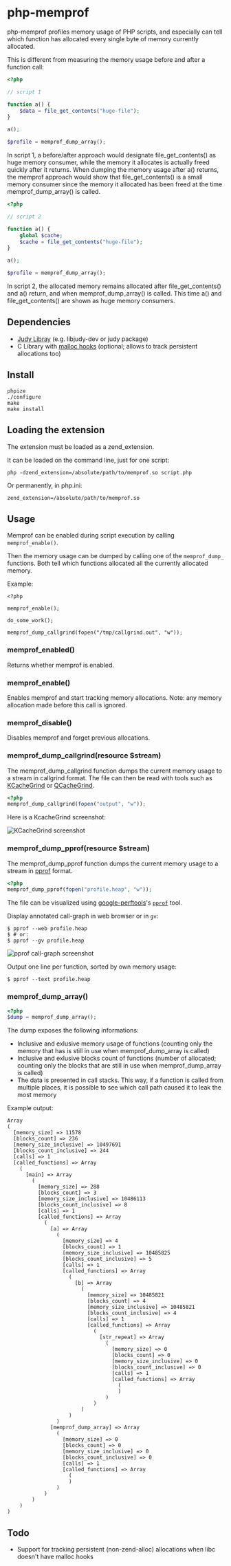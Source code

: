 # php-memprof

php-memprof profiles memory usage of PHP scripts, and especially can tell which
function has allocated every single byte of memory currently allocated.

This is different from measuring the memory usage before and after a
function call:

``` php
<?php

// script 1

function a() {
    $data = file_get_contents("huge-file");
}

a();

$profile = memprof_dump_array();

```

In script 1, a before/after approach would designate file_get_contents() as huge
memory consumer, while the memory it allocates is actually freed quickly after
it returns. When dumping the memory usage after a() returns, the memprof
approach would show that file_get_contents() is a small memory consumer since
the memory it allocated has been freed at the time memprof_dump_array() is
called.


``` php
<?php

// script 2

function a() {
    global $cache;
    $cache = file_get_contents("huge-file");
}

a();

$profile = memprof_dump_array();
```

In script 2, the allocated memory remains allocated after file_get_contents()
and a() return, and when memprof_dump_array() is called. This time a() and
file_get_contents() are shown as huge memory consumers.

## Dependencies

 * [Judy Libray][3] (e.g. libjudy-dev or judy package)
 * C Library with [malloc hooks][1] (optional; allows to track persistent allocations too)

## Install

    phpize
    ./configure
    make
    make install

## Loading the extension

The extension must be loaded as a zend_extension.

It can be loaded on the command line, just for one script:

    php -dzend_extension=/absolute/path/to/memprof.so script.php

Or permanently, in php.ini:

    zend_extension=/absolute/path/to/memprof.so

## Usage

Memprof can be enabled during script execution by calling ``memprof_enable()``.

Then the memory usage can be dumped by calling one of the ``memprof_dump_``
functions. Both tell which functions allocated all the currently allocated
memory.

Example:

```
<?php

memprof_enable();

do_some_work();

memprof_dump_callgrind(fopen("/tmp/callgrind.out", "w"));
```

### memprof_enabled()

Returns whether memprof is enabled.

### memprof_enable()

Enables memprof and start tracking memory allocations. Note: any memory
allocation made before this call is ignored.

### memprof_disable()

Disables memprof and forget previous allocations.

### memprof_dump_callgrind(resource $stream)

The memprof_dump_callgrind function dumps the current memory usage to a stream
in callgrind format. The file can then be read with tools such as
[KCacheGrind][2] or [QCacheGrind][6].

``` php
<?php
memprof_dump_callgrind(fopen("output", "w"));
```

Here is a KcacheGrind screenshot:

![KCacheGrind screenshot](http://img820.imageshack.us/img820/5530/screenshot3kve.png)

### memprof_dump_pprof(resource $stream)

The memprof_dump_pprof function dumps the current memory usage to a stream in
[pprof][4] format.

``` php
<?php
memprof_dump_pprof(fopen("profile.heap", "w"));
```

The file can be visualized using [google-perftools][5]'s [``pprof``][4] tool.

Display annotated call-graph in web browser or in ``gv``:

```
$ pprof --web profile.heap
$ # or:
$ pprof --gv profile.heap
```

![pprof call-graph screenshot](http://img707.imageshack.us/img707/7697/screenshot3go.png)

Output one line per function, sorted by own memory usage:

```
$ pprof --text profile.heap
```

### memprof_dump_array()

``` php
<?php
$dump = memprof_dump_array();
```

The dump exposes the following informations:

 * Inclusive and exlusive memory usage of functions (counting only the memory
   that has is still in use when memprof_dump_array is called)
 * Inclusive and exlusive blocks count of functions (number of allocated;
   counting only the blocks that are still in use when memprof_dump_array is
   called)
 * The data is presented in call stacks. This way, if a function is called from
   multiple places, it is possible to see which call path caused it to leak the
   most memory

Example output:

    Array
    (
      [memory_size] => 11578
      [blocks_count] => 236
      [memory_size_inclusive] => 10497691
      [blocks_count_inclusive] => 244
      [calls] => 1
      [called_functions] => Array
        (
          [main] => Array
            (
              [memory_size] => 288
              [blocks_count] => 3
              [memory_size_inclusive] => 10486113
              [blocks_count_inclusive] => 8
              [calls] => 1
              [called_functions] => Array
                (
                  [a] => Array
                    (
                      [memory_size] => 4
                      [blocks_count] => 1
                      [memory_size_inclusive] => 10485825
                      [blocks_count_inclusive] => 5
                      [calls] => 1
                      [called_functions] => Array
                        (
                          [b] => Array
                            (
                              [memory_size] => 10485821
                              [blocks_count] => 4
                              [memory_size_inclusive] => 10485821
                              [blocks_count_inclusive] => 4
                              [calls] => 1
                              [called_functions] => Array
                                (
                                  [str_repeat] => Array
                                    (
                                      [memory_size] => 0
                                      [blocks_count] => 0
                                      [memory_size_inclusive] => 0
                                      [blocks_count_inclusive] => 0
                                      [calls] => 1
                                      [called_functions] => Array
                                        (
                                        )
                                    )
                                )
                            )
                        )
                    )
                  [memprof_dump_array] => Array
                    (
                      [memory_size] => 0
                      [blocks_count] => 0
                      [memory_size_inclusive] => 0
                      [blocks_count_inclusive] => 0
                      [calls] => 1
                      [called_functions] => Array
                        (
                        )
                    )
                )
            )
        )
    )

## Todo

 * Support for tracking persistent (non-zend-alloc) allocations when libc
   doesn't have malloc hooks

[1]: https://www.gnu.org/software/libc/manual/html_node/Hooks-for-Malloc.html#Hooks-for-Malloc
[2]: http://kcachegrind.sourceforge.net/html/Home.html
[3]: http://judy.sourceforge.net/index.html
[4]: https://google-perftools.googlecode.com/svn/trunk/doc/heapprofile.html
[5]: https://google-perftools.googlecode.com/
[6]: https://www.google.com/search?q=qcachegrind

